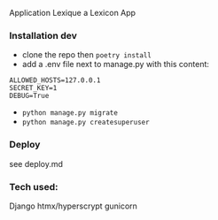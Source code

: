 Application Lexique a Lexicon App

### Installation dev
- clone the repo then  `poetry install`
- add a .env file next to manage.py with this content:

```
ALLOWED_HOSTS=127.0.0.1
SECRET_KEY=1
DEBUG=True
```
- `python manage.py migrate`
- `python manage.py createsuperuser`


### Deploy
see deploy.md

### Tech used:

Django
htmx/hyperscrypt
gunicorn